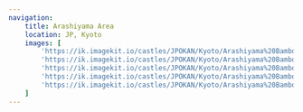 ```yaml
---
navigation:
    title: Arashiyama Area
    location: JP, Kyoto
    images: [
        'https://ik.imagekit.io/castles/JPOKAN/Kyoto/Arashiyama%20Bamboo%20Forest%20/2Z7A0552.jpg?updatedAt=1736334668230',
        'https://ik.imagekit.io/castles/JPOKAN/Kyoto/Arashiyama%20Bamboo%20Forest%20/2Z7A0521.jpg?updatedAt=1736346407530',
        'https://ik.imagekit.io/castles/JPOKAN/Kyoto/Arashiyama%20Bamboo%20Forest%20/2Z7A0517_01.jpg?updatedAt=1736334731681',
        'https://ik.imagekit.io/castles/JPOKAN/Kyoto/Arashiyama%20Bamboo%20Forest%20/2Z7A0496_01.jpg?updatedAt=1736346386569',
        'https://ik.imagekit.io/castles/JPOKAN/Kyoto/Arashiyama%20Bamboo%20Forest%20/2Z7A0669.jpg?updatedAt=1736349018491'
    ]
---
```

#
